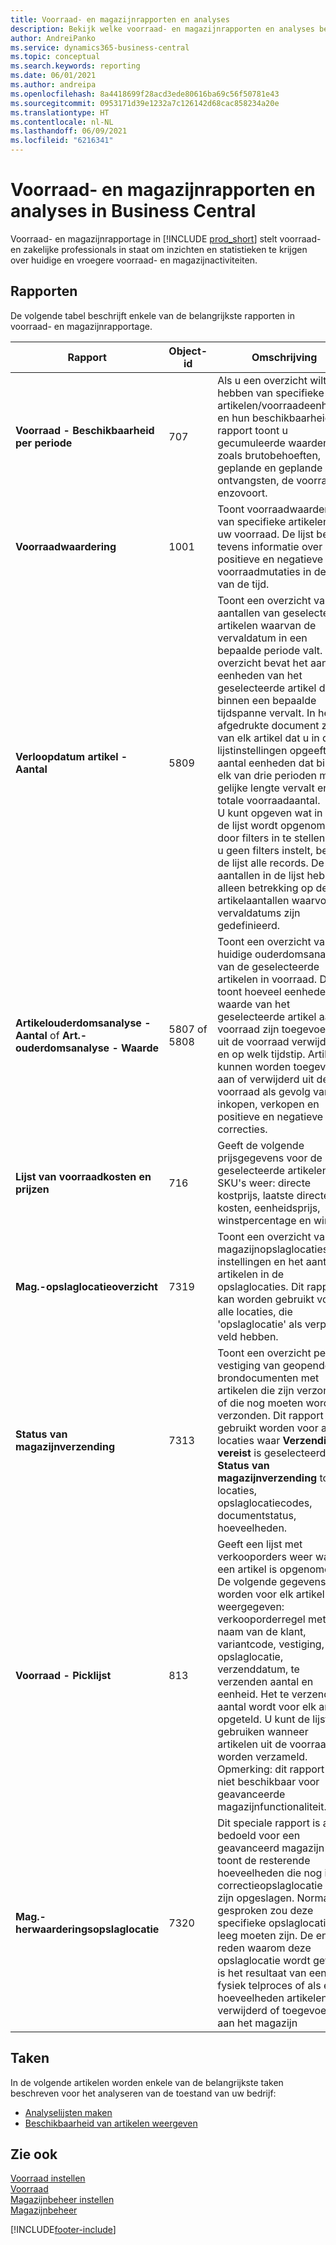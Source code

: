 ```yaml
---
title: Voorraad- en magazijnrapporten en analyses
description: Bekijk welke voorraad- en magazijnrapporten en analyses beschikbaar zijn in de standaardversie van Business Central, zodat u uw bedrijf kunt volgen.
author: AndreiPanko
ms.service: dynamics365-business-central
ms.topic: conceptual
ms.search.keywords: reporting
ms.date: 06/01/2021
ms.author: andreipa
ms.openlocfilehash: 8a4418699f28acd3ede80616ba69c56f50781e43
ms.sourcegitcommit: 0953171d39e1232a7c126142d68cac858234a20e
ms.translationtype: HT
ms.contentlocale: nl-NL
ms.lasthandoff: 06/09/2021
ms.locfileid: "6216341"
---
```

# <a name="inventory-and-warehouse-reports-and-analytics-in-business-central"></a>Voorraad- en magazijnrapporten en analyses in Business Central

Voorraad- en magazijnrapportage in [!INCLUDE [prod_short](includes/prod_short.md)] stelt voorraad- en zakelijke professionals in staat om inzichten en statistieken te krijgen over huidige en vroegere voorraad- en magazijnactiviteiten.  

## <a name="reports"></a>Rapporten

De volgende tabel beschrijft enkele van de belangrijkste rapporten in voorraad- en magazijnrapportage.

|Rapport |Object-id|Omschrijving  |
|---------|---------|---------|
|**Voorraad - Beschikbaarheid per periode**|707|Als u een overzicht wilt hebben van specifieke artikelen/voorraadeenheden en hun beschikbaarheid. Dit rapport toont u gecumuleerde waarden zoals brutobehoeften, geplande en geplande ontvangsten, de voorraad, enzovoort. |
|**Voorraadwaardering**|1001|Toont voorraadwaardering van specifieke artikelen in uw voorraad. De lijst bevat tevens informatie over positieve en negatieve voorraadmutaties in de loop van de tijd.|
|**Verloopdatum artikel - Aantal**|5809|Toont een overzicht van de aantallen van geselecteerde artikelen waarvan de vervaldatum in een bepaalde periode valt. Het overzicht bevat het aantal eenheden van het geselecteerde artikel dat binnen een bepaalde tijdspanne vervalt. In het afgedrukte document ziet u van elk artikel dat u in de lijstinstellingen opgeeft het aantal eenheden dat binnen elk van drie perioden met gelijke lengte vervalt en het totale voorraadaantal.<br>U kunt opgeven wat in er in de lijst wordt opgenomen door filters in te stellen. Als u geen filters instelt, bevat de lijst alle records. De aantallen in de lijst hebben alleen betrekking op de artikelaantallen waarvoor vervaldatums zijn gedefinieerd.|
|**Artikelouderdomsanalyse - Aantal** of **Art.-ouderdomsanalyse - Waarde**|5807 of 5808|Toont een overzicht van de huidige ouderdomsanalyse van de geselecteerde artikelen in voorraad. De lijst toont hoeveel eenheden of waarde van het geselecteerde artikel aan de voorraad zijn toegevoegd of uit de voorraad verwijderd, en op welk tijdstip. Artikelen kunnen worden toegevoegd aan of verwijderd uit de voorraad als gevolg van inkopen, verkopen en positieve en negatieve correcties.|
|**Lijst van voorraadkosten en prijzen**|716|Geeft de volgende prijsgegevens voor de geselecteerde artikelen of SKU's weer: directe kostprijs, laatste directe kosten, eenheidsprijs, winstpercentage en winst. |
|**Mag.-opslaglocatieoverzicht**|7319|Toont een overzicht van magazijnopslaglocaties, hun instellingen en het aantal artikelen in de opslaglocaties. Dit rapport kan worden gebruikt voor alle locaties, die 'opslaglocatie' als verplicht veld hebben. |
|**Status van magazijnverzending**|7313|Toont een overzicht per vestiging van geopende brondocumenten met artikelen die zijn verzonden, of die nog moeten worden verzonden. Dit rapport kan gebruikt worden voor alle locaties waar **Verzending vereist** is geselecteerd. **Status van magazijnverzending** toont locaties, opslaglocatiecodes, documentstatus, hoeveelheden.|
|**Voorraad - Picklijst**|813|Geeft een lijst met verkooporders weer waarin een artikel is opgenomen. De volgende gegevens worden voor elk artikel weergegeven: verkooporderregel met naam van de klant, variantcode, vestiging, opslaglocatie, verzenddatum, te verzenden aantal en eenheid. Het te verzenden aantal wordt voor elk artikel opgeteld. U kunt de lijst gebruiken wanneer artikelen uit de voorraad worden verzameld.<br>Opmerking: dit rapport is niet beschikbaar voor geavanceerde magazijnfunctionaliteit.|
|**Mag.-herwaarderingsopslaglocatie**|7320|Dit speciale rapport is alleen bedoeld voor een geavanceerd magazijn en toont de resterende hoeveelheden die nog in de correctieopslaglocatie zelf zijn opgeslagen. Normaal gesproken zou deze specifieke opslaglocatie leeg moeten zijn. De enige reden waarom deze opslaglocatie wordt gevuld, is het resultaat van een fysiek telproces of als er hoeveelheden artikelen zijn verwijderd of toegevoegd aan het magazijn|


## <a name="tasks"></a>Taken

In de volgende artikelen worden enkele van de belangrijkste taken beschreven voor het analyseren van de toestand van uw bedrijf:

* [Analyselijsten maken](bi-how-create-analysis-views-reports.md)  
* [Beschikbaarheid van artikelen weergeven](inventory-how-availability-overview.md)


## <a name="see-also"></a>Zie ook

[Voorraad instellen](inventory-setup-inventory.md)  
[Voorraad](inventory-manage-inventory.md)  
[Magazijnbeheer instellen](warehouse-setup-warehouse.md)  
[Magazijnbeheer](warehouse-manage-warehouse.md)  

[!INCLUDE[footer-include](includes/footer-banner.md)]
